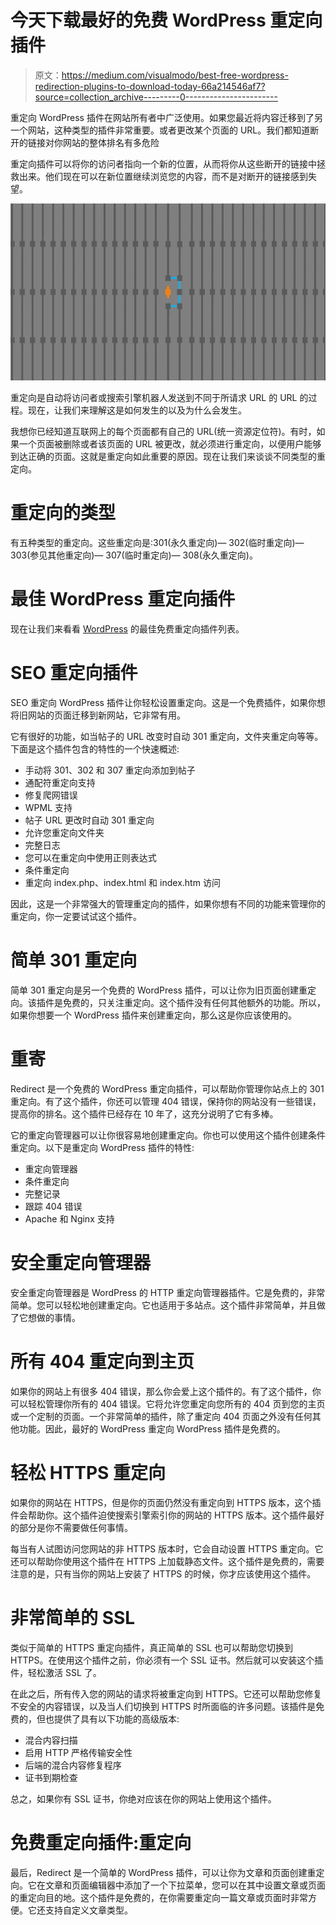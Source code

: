 # 今天下载最好的免费 WordPress 重定向插件

> 原文：<https://medium.com/visualmodo/best-free-wordpress-redirection-plugins-to-download-today-66a214546af7?source=collection_archive---------0----------------------->

重定向 WordPress 插件在网站所有者中广泛使用。如果您最近将内容迁移到了另一个网站，这种类型的插件非常重要。或者更改某个页面的 URL。我们都知道断开的链接对你网站的整体排名有多危险

重定向插件可以将你的访问者指向一个新的位置，从而将你从这些断开的链接中拯救出来。他们现在可以在新位置继续浏览您的内容，而不是对断开的链接感到失望。

![](img/4243a8e964cd3e0b88d73f2fe393f751.png)

重定向是自动将访问者或搜索引擎机器人发送到不同于所请求 URL 的 URL 的过程。现在，让我们来理解这是如何发生的以及为什么会发生。

我想你已经知道互联网上的每个页面都有自己的 URL(统一资源定位符)。有时，如果一个页面被删除或者该页面的 URL 被更改，就必须进行重定向，以便用户能够到达正确的页面。这就是重定向如此重要的原因。现在让我们来谈谈不同类型的重定向。

# 重定向的类型

有五种类型的重定向。这些重定向是:301(永久重定向)— 302(临时重定向)— 303(参见其他重定向)— 307(临时重定向)— 308(永久重定向)。

# 最佳 WordPress 重定向插件

现在让我们来看看 [WordPress](https://visualmodo.com/wordpress-popular-posts-plugins-for-free/) 的最佳免费重定向插件列表。

# SEO 重定向插件

SEO 重定向 WordPress 插件让你轻松设置重定向。这是一个免费插件，如果你想将旧网站的页面迁移到新网站，它非常有用。

它有很好的功能，如当帖子的 URL 改变时自动 301 重定向，文件夹重定向等等。下面是这个插件包含的特性的一个快速概述:

*   手动将 301、302 和 307 重定向添加到帖子
*   通配符重定向支持
*   修复爬网错误
*   WPML 支持
*   帖子 URL 更改时自动 301 重定向
*   允许您重定向文件夹
*   完整日志
*   您可以在重定向中使用正则表达式
*   条件重定向
*   重定向 index.php、index.html 和 index.htm 访问

因此，这是一个非常强大的管理重定向的插件，如果你想有不同的功能来管理你的重定向，你一定要试试这个插件。

# 简单 301 重定向

简单 301 重定向是另一个免费的 WordPress 插件，可以让你为旧页面创建重定向。该插件是免费的，只关注重定向。这个插件没有任何其他额外的功能。所以，如果你想要一个 WordPress 插件来创建重定向，那么这是你应该使用的。

# 重寄

Redirect 是一个免费的 WordPress 重定向插件，可以帮助你管理你站点上的 301 重定向。有了这个插件，你还可以管理 404 错误，保持你的网站没有一些错误，提高你的排名。这个插件已经存在 10 年了，这充分说明了它有多棒。

它的重定向管理器可以让你很容易地创建重定向。你也可以使用这个插件创建条件重定向。以下是重定向 WordPress 插件的特性:

*   重定向管理器
*   条件重定向
*   完整记录
*   跟踪 404 错误
*   Apache 和 Nginx 支持

# 安全重定向管理器

安全重定向管理器是 WordPress 的 HTTP 重定向管理器插件。它是免费的，非常简单。您可以轻松地创建重定向。它也适用于多站点。这个插件非常简单，并且做了它想做的事情。

# 所有 404 重定向到主页

如果你的网站上有很多 404 错误，那么你会爱上这个插件的。有了这个插件，你可以轻松管理你所有的 404 错误。它将允许您重定向您所有的 404 页到您的主页或一个定制的页面。一个非常简单的插件，除了重定向 404 页面之外没有任何其他功能。因此，最好的 WordPress 重定向 WordPress 插件是免费的。

# 轻松 HTTPS 重定向

如果你的网站在 HTTPS，但是你的页面仍然没有重定向到 HTTPS 版本，这个插件会帮助你。这个插件迫使搜索引擎索引你的网站的 HTTPS 版本。这个插件最好的部分是你不需要做任何事情。

每当有人试图访问您网站的非 HTTPS 版本时，它会自动设置 HTTPS 重定向。它还可以帮助你使用这个插件在 HTTPS 上加载静态文件。这个插件是免费的，需要注意的是，只有当你的网站上安装了 HTTPS 的时候，你才应该使用这个插件。

# 非常简单的 SSL

类似于简单的 HTTPS 重定向插件，真正简单的 SSL 也可以帮助您切换到 HTTPS。在使用这个插件之前，你必须有一个 SSL 证书。然后就可以安装这个插件，轻松激活 SSL 了。

在此之后，所有传入您的网站的请求将被重定向到 HTTPS。它还可以帮助您修复不安全的内容错误，以及当人们切换到 HTTPS 时所面临的许多问题。该插件是免费的，但也提供了具有以下功能的高级版本:

*   混合内容扫描
*   启用 HTTP 严格传输安全性
*   后端的混合内容修复程序
*   证书到期检查

总之，如果你有 SSL 证书，你绝对应该在你的网站上使用这个插件。

# 免费重定向插件:重定向

最后，Redirect 是一个简单的 WordPress 插件，可以让你为文章和页面创建重定向。它在文章和页面编辑器中添加了一个下拉菜单，您可以在其中设置文章或页面的重定向目的地。这个插件是免费的，在你需要重定向一篇文章或页面时非常方便。它还支持自定义文章类型。
